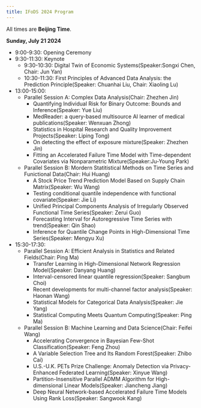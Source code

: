 ```yaml
---
title: IFoDS 2024 Program
---
```


All times are **Beijing Time**. 

**Sunday, July 21 2024**

+ 9:00-9:30: Opening Ceremony
+ 9:30-11:30: Keynote
   + 9:30-10:30: Digital Twin of Economic Systems(Speaker:Songxi Chen, Chair: Jun Yan)
   + 10:30-11:30: First Principles of Advanced Data Analysis: the Prediction Principle(Speaker: Chuanhai Liu, Chair: Xiaoling Lu)
+ 13:00-15:00: 
   + Parallel Session A: Complex Data Analysis(Chair: Zhezhen Jin)
      + Quantifying Individual Risk for Binary Outcome: Bounds and Inference(Speaker: Yue Liu)
      + MedReader: a query-based multisource AI learner of medical publications(Speaker: Wenxuan Zhong)
      + Statistics in Hospital Research and Quality Improvement Projects(Speaker: Liping Tong)
      + On detecting the effect of exposure mixture(Speaker: Zhezhen Jin)
      + Fitting an Accelerated Failure Time Model with Time-dependent Covariates via Nonparametric Mixture(Speaker:Ju-Young Park)
   + Parallel Session B: Mordern Statitistical Methods on Time Series and Funictional Data(Chair: Hui Huang)
      + A Stock Price Trend Prediction Model Based on Supply Chain Matrix(Speaker: Wu Wang)
      + Testing conditional quantile independence with functional covariate(Speaker: Jie Li)
      + Unified Principal Components Analysis of Irregularly Observed Functional Time Series(Speaker: Zerui Guo)
      + Forecasting Interval for Autoregressive Time Series with trend(Speaker: Qin Shao)
      + Inference for Quantile Change Points in High-Dimensional Time Series(Speaker: Mengyu Xu)
+ 15:30-17:30:
   + Parallel Session A: Efficient Analysis in Statistics and Related Fields(Chair: Ping Ma)
      + Transfer Learning in High-Dimensional Network Regression Model(Speaker: Danyang Huang)
      + Interval-censored linear quantile regression(Speaker: Sangbum Choi)
      + Recent developments for multi-channel factor analysis(Speaker: Haonan Wang)
      + Statistical Models for Categorical Data Analysis(Speaker: Jie Yang)
      + Statistical Computing Meets Quantum Computing(Speaker: Ping Ma)
   + Parallel Session B: Machine Learning and Data Science(Chair: Feifei Wang)
      + Accelerating Convergence in Bayesian Few-Shot Classification(Speaker: Feng Zhou)
      + A Variable Selection Tree and Its Random Forest(Speaker: Zhibo Cai)
      + U.S.-U.K. PETs Prize Challenge: Anomaly Detection via Privacy-Enhanced Federated Learning(Speaker: Xinyue Wang)
      + Partition-Insensitive Parallel ADMM Algorithm for High-dimensional Linear Models(Speaker: Jiancheng Jiang)
      + Deep Neural Network-based Accelerated Failure Time Models Using Rank Loss(Speaker: Sangwook Kang)
